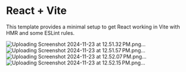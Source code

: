 # React + Vite

This template provides a minimal setup to get React working in Vite with HMR and some ESLint rules.

![Uploading Screenshot 2024-11-23 at 12.51.32 PM.png…]()
![Uploading Screenshot 2024-11-23 at 12.51.57 PM.png…]()
![Uploading Screenshot 2024-11-23 at 12.52.07 PM.png…]()
![Uploading Screenshot 2024-11-23 at 12.52.15 PM.png…]()
